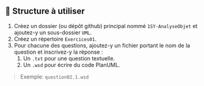 ## 📁 Structure à utiliser

1. Créez un dossier (ou dépôt github) principal nommé `1SY-AnalyseObjet` et ajoutez-y un sous-dossier `UML`.
2. Créez un répertoire `Exercices01`.
3. Pour chacune des questions, ajoutez-y un fichier portant le nom de la question et inscrivez-y la réponse :
   1. Un `.txt` pour une question textuelle.
   2. Un `.wsd` pour écrire du code PlanUML.
 > Exemple: `question02.1.wsd`